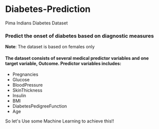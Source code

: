 # Diabetes-Prediction
Pima Indians Diabetes Dataset
### Predict the onset of diabetes based on diagnostic measures
**Note**: The dataset is based on females only
#### The dataset consists of several medical predictor variables and one target variable, Outcome. Predictor variables includes:
- Pregnancies	
- Glucose
- BloodPressure
- SkinThickness	
- Insulin
- BMI
- DiabetesPedigreeFunction
- Age

So let's Use some Machine Learning to achieve this!! 
